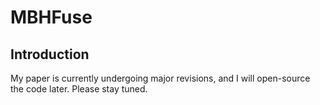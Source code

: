 # MBHFuse


## Introduction

My paper is currently undergoing major revisions, and I will open-source the code later. Please stay tuned.

